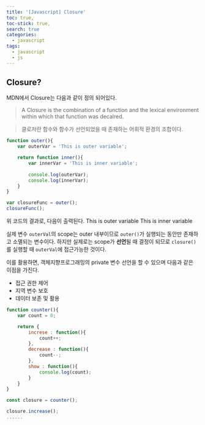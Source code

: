 ```yaml
---
title: '[Javascript] Closure'
toc: true,
toc-stick: true,
search: true
categories:
  - javascript
tags:
  - javascript
  - js
---
```


## Closure?

MDN에서 Closure는 다음과 같이 정의 되어있다.  
> A Closure is the combination of a function and the lexical environment within which that function was decalred.  

> 클로저란 함수와 함수가 선언되었을 때 존재하는 어휘적 환경의 조합이다.

``` javascript
function outer(){
	var outerVar = 'This is outer variable';

	return function inner(){
		var innerVar = 'This is inner variable';
		
		console.log(outerVar);
		console.log(innerVar);
	}
}

var closureFunc = outer();
closureFunc();
```

위 코드의 결과로, 다음이 출력된다.
This is outer variable
This is inner variable

실제 변수 ```outerVal```의 scope는 outer 내부이므로 ```outer()```가 실행되는 동안만 존재하고 소멸되는 변수이다.
하지만 실제로는 scope가 **선언**될 때 결정이 되므로 ```closure()```를 실행할 때 ```outerVal```에 접근가능한 것이다.  


이를 활용하면, 객체지향프로그래밍의 private 변수 선언을 할 수 있으며 다음과 같은 이점을 가진다.  
 - 접근 권한 제어
 - 지역 변수 보호
 - 데이터 보존 및 활용

``` javascript
function counter(){
	var count = 0;

	return {
		increse : function(){
			count++;
		},
		decrease : function(){
			count--;
		},
		show : function(){
			console.log(count);
		}
	}
}

const closure = counter();

closure.increase();
......
```